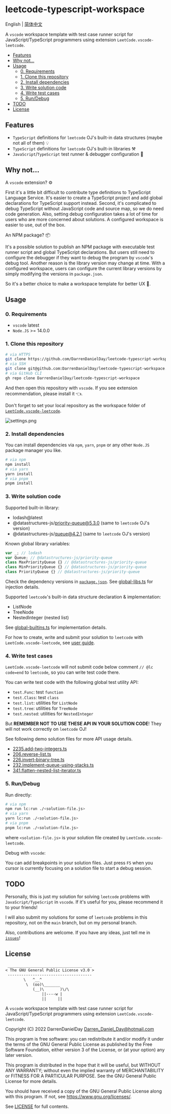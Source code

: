 # leetcode-typescript-workspace

English | [简体中文](./README.zh-CN.md)

A `vscode` workspace template with test case runner script for JavaScript/TypeScript programmers using extension `LeetCode.vscode-leetcode`.

- [Features](#features)
- [Why not...](#why-not)
- [Usage](#usage)
  - [0. Requirements](#0-requirements)
  - [1. Clone this repository](#1-clone-this-repository)
  - [2. Install dependencies](#2-install-dependencies)
  - [3. Write solution code](#3-write-solution-code)
  - [4. Write test cases](#4-write-test-cases)
  - [5. Run/Debug](#5-rundebug)
- [TODO](#todo)
- [License](#license)

## Features

- `TypeScript` definitions for `leetcode` OJ's built-in data structures (maybe not all of them) 💡
- `TypeScript` definitions for `leetcode` OJ's built-in libraries ⚒
- `JavaScript`/`TypeScript` test runner & debugger configuration 🐞

## Why not...

A `vscode` extension? ⚙

First it's a little bit difficult to contribute type definitions to TypeScript Language Service. It's easier to create a TypeScript project and add global declarations for TypeScript support instead. Second, it's complicated to debug TypeScript without JavaScript code and source map, so we do need code generation. Also, setting debug configuration takes a lot of time for users who are more concerned about solutions. A configured workspace is easier to use, out of the box.

An NPM package? 📦

It's a possible solution to publish an NPM package with executable test runner script and global TypeScript declarations. But users still need to configure the debugger if they want to debug the program by `vscode`'s debug tool. Another reason is the library version may change at time. With a configured workspace, users can configure the current library versions by simply modifying the versions in `package.json`.

So it's a better choice to make a workspace template for better UX 🎉.

## Usage

### 0. Requirements

- `vscode` latest
- `Node.JS` >= 14.0.0

### 1. Clone this repository

```sh
# via HTTPS
git clone https://github.com/DarrenDanielDay/leetcode-typescript-workspace.git
# via SSH
git clone git@github.com:DarrenDanielDay/leetcode-typescript-workspace.git
# via GitHub CLI
gh repo clone DarrenDanielDay/leetcode-typescript-workspace
```

And then open this repository with `vscode`. If you see extension recommendation, please install it 👈.

Don't forget to set your local repository as the workspace folder of [`LeetCode.vscode-leetcode`](https://github.com/LeetCode-OpenSource/vscode-leetcode).

![settings.png](assets/screenshots/settings-en.png)

### 2. Install dependencies

You can install dependencies via `npm`, `yarn`, `pnpm` or any other `Node.JS` package manager you like.

```sh
# via npm
npm install
# via yarn
yarn install
# via pnpm
pnpm install
```

### 3. Write solution code

Supported built-in library:

- lodash@latest
- @datastructures-js/priority-queue@5.3.0 (same to `leetcode` OJ's version)
- @datastructures-js/queue@4.2.1 (same to `leetcode` OJ's version)

Known global library variables:

```ts
var _; // lodash
var Queue; // @datastructures-js/priority-queue
class MaxPriorityQueue {} // @datastructures-js/priority-queue
class MinPriorityQueue {} // @datastructures-js/priority-queue
class PriorityQueue {} // @datastructures-js/priority-queue
```

Check the dependency versions in [`package.json`](./package.json). See [global-libs.ts](./global-libs.ts) for injection details.

Supported `leetcode`'s built-in data structure declaration & implementation:

- ListNode
- TreeNode
- NestedInteger (nested list)

See [global-builtins.ts](./global-builtins.ts) for implementation details.

For how to create, write and submit your solution to `leetcode` with `LeetCode.vscode-leetcode`, see [user guide](https://github.com/LeetCode-OpenSource/vscode-leetcode).

### 4. Write test cases

`LeetCode.vscode-leetcode` will not submit code below comment `// @lc code=end` to `leetcode`, so you can write test code there.

You can write test code with the following global test utility API:

- `test.Func`: test `function`
- `test.Class`: test `class`
- `test.list`: utilities for `ListNode`
- `test.tree`: utilities for `TreeNode`
- `test.nested`: utilities for `NestedInteger`

But **REMEMBER NOT TO USE THESE API IN YOUR SOLUTION CODE**! They will not work correctly on `leetcode` OJ!

See following demo solution files for more API usage details.

- [2235.add-two-integers.ts](./2235.add-two-integers.ts)
- [206.reverse-list.ts](./206.reverse-list.ts)
- [226.invert-binary-tree.ts](./226.invert-binary-tree.ts)
- [232.implement-queue-using-stacks.ts](./232.implement-queue-using-stacks.ts)
- [341.flatten-nested-list-iterator.ts](./341.flatten-nested-list-iterator.ts)

### 5. Run/Debug

Run directly:

```sh
# via npm
npm run lc:run ./<solution-file.js>
# via yarn
yarn lc:run ./<solution-file.js>
# via pnpm
pnpm lc:run ./<solution-file.js>
```

where `<solution-file.js>` is your solution file created by `LeetCode.vscode-leetcode`.

Debug with `vscode`:

You can add breakpoints in your solution files. Just press `F5` when you cursor is currently focusing on a solution file to start a debug session.

## TODO

Personally, this is just my solution for solving `leetcode` problems with `JavaScript/TypeScript` in `vscode`. If it's useful for you, please recommend it to your friends!

I will also submit my solutions for some of `leetcode` problems in this repository, not on the `main` branch, but on my personal branch.

Also, contributions are welcome. If you have any ideas, just tell me in [`issues`](https://github.com/DarrenDanielDay/leetcode-typescript-workspace/issues)!

## License

```txt
 _____________________________________
< The GNU General Public License v3.0 >
 -------------------------------------
        \   ^__^
         \  (oo)\_______
            (__)\       )\/\
                ||----w |
                ||     ||
```

A `vscode` workspace template with test case runner script for JavaScript/TypeScript programmers using extension `LeetCode.vscode-leetcode`.

Copyright (C) 2022 DarrenDanielDay <Darren_Daniel_Day@hotmail.com>

This program is free software: you can redistribute it and/or modify it under the terms of the GNU General Public License as published by the Free Software Foundation, either version 3 of the License, or (at your option) any later version.

This program is distributed in the hope that it will be useful, but WITHOUT ANY WARRANTY; without even the implied warranty of MERCHANTABILITY or FITNESS FOR A PARTICULAR PURPOSE. See the GNU General Public License for more details.

You should have received a copy of the GNU General Public License along with this program. If not, see <https://www.gnu.org/licenses/>.

See [LICENSE](./LICENSE) for full contents.
